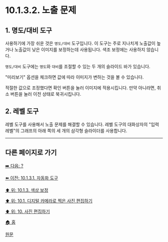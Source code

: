# 10.1.3.2. 노출 문제
## 1. 명도/대비 도구
사용하기에 가장 쉬운 것은 `명도/대비` 도구입니다. 이 도구는 주로 지나치게 노출값이 높거나 노출값이 낮은 이미지를 보정하는데 사용됩니다. 색조 보정에는 사용하지 않습니다. 

`명도/대비` 도구에는 `명도`와 `대비`를 조절할 수 있는 두 개의 슬라이드 바가 있습니다.

"미리보기" 옵션을 체크하면 값에 따라 이미지가 변하는 것을 볼 수 있습니다.

적절한 값으로 조정했다면 확인 버튼을 눌러 이미지에 적용시킵니다. 만약 아니라면, 취소 버튼을 눌러 이전 상태로 북귀시킵니다.

## 2. 레벨 도구
레벨 도구를 사용해서 노출 문제를 해결할 수 있습니다. 레벨 도구의 대화상자의 "입력 레벨"의 그래프의 아래 쪽의 세 개의 삼각형 슬라이더를 사용합니다. 

***

## 다른 페이지로 가기

[➡️ 다음: ?]()

[⬅️ 이전: 10.1.3.1. 자동화 도구](./10-01-working-with-digital-camera-photosx-03-improving_colorsx-01-automated_tools.md)

[⬆️ 위: 10.1.3. 색상 보정](./10-01-working-with-digital-camera-photosx-03-improving_colors.md)

[⬆️ 위: 10.1. 디지털 카메라로 찍은 사진 편집하기](./10-01-working-with-digital-camera-photos.md)

[⬆️ 위: 10. 사진 편집하기](./10-00-enhancing-photographs.md)

[🏠 홈](./00-home.md)

[원문](https://docs.gimp.org/2.10/ko/gimp-imaging-photos.html#gimp-using-photography-colors)
